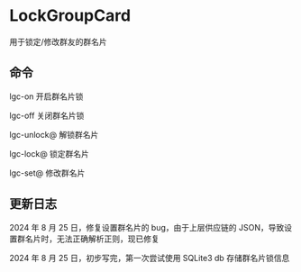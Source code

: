# LockGroupCard

用于锁定/修改群友的群名片

## 命令

lgc-on 开启群名片锁

lgc-off 关闭群名片锁

lgc-unlock@ 解锁群名片

lgc-lock@ 锁定群名片

lgc-set@ 修改群名片

## 更新日志

2024 年 8 月 25 日，修复设置群名片的 bug，由于上层供应链的 JSON，导致设置群名片时，无法正确解析正则，现已修复

2024 年 8 月 25 日，初步写完，第一次尝试使用 SQLite3 db 存储群名片锁信息
